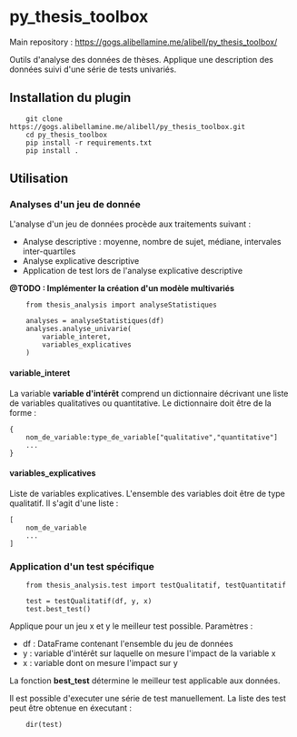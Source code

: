 # py_thesis_toolbox

Main repository : https://gogs.alibellamine.me/alibell/py_thesis_toolbox/

Outils d'analyse des données de thèses.
Applique une description des données suivi d'une série de tests univariés.

## Installation du plugin

```
    git clone https://gogs.alibellamine.me/alibell/py_thesis_toolbox.git
    cd py_thesis_toolbox
    pip install -r requirements.txt
    pip install .
```

## Utilisation

### Analyses d'un jeu de donnée

L'analyse d'un jeu de données procède aux traitements suivant :
- Analyse descriptive : moyenne, nombre de sujet, médiane, intervales inter-quartiles
- Analyse explicative descriptive
- Application de test lors de l'analyse explicative descriptive

**@TODO : Implémenter la création d'un modèle multivariés**

```
    from thesis_analysis import analyseStatistiques

    analyses = analyseStatistiques(df)
    analyses.analyse_univarie(
        variable_interet,
        variables_explicatives
    )
```

#### variable_interet

La variable **variable d'intérêt** comprend un dictionnaire décrivant une liste de variables qualitatives ou quantitative.
Le dictionnaire doit être de la forme :

```
{
    nom_de_variable:type_de_variable["qualitative","quantitative"]
    ...
}
```

#### variables_explicatives

Liste de variables explicatives.
L'ensemble des variables doit être de type qualitatif.
Il s'agit d'une liste :

```
[
    nom_de_variable
    ...
]
```

### Application d'un test spécifique


```
    from thesis_analysis.test import testQualitatif, testQuantitatif

    test = testQualitatif(df, y, x)
    test.best_test()
```

Applique pour un jeu x et y le meilleur test possible.
Paramètres :
- df : DataFrame contenant l'ensemble du jeu de données
- y : variable d'intérêt sur laquelle on mesure l'impact de la variable x
- x : variable dont on mesure l'impact sur y

La fonction **best_test** détermine le meilleur test applicable aux données.

Il est possible d'executer une série de test manuellement.
La liste des test peut être obtenue en éxecutant :

```
    dir(test)
```